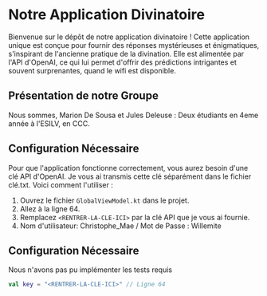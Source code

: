 # Notre Application Divinatoire

Bienvenue sur le dépôt de notre application divinatoire ! Cette application unique est conçue pour fournir des réponses mystérieuses et énigmatiques, s'inspirant de l'ancienne pratique de la divination. 
Elle est alimentée par l'API d'OpenAI, ce qui lui permet d'offrir des prédictions intrigantes et souvent surprenantes, quand le wifi est disponible.

## Présentation de notre Groupe

Nous sommes, Marion De Sousa et Jules Deleuse :  Deux étudiants en 4eme année à l'ESILV, en CCC.

## Configuration Nécessaire

Pour que l'application fonctionne correctement, vous aurez besoin d'une clé API d'OpenAI. Je vous ai transmis cette clé séparément dans le fichier clé.txt. Voici comment l'utiliser :

1. Ouvrez le fichier `GlobalViewModel.kt` dans le projet.
2. Allez à la ligne 64.
3. Remplacez `<RENTRER-LA-CLE-ICI>` par la clé API que je vous ai fournie.
4. Nom d'utilisateur:  Christophe_Mae  / Mot de Passe :  Willemite


## Configuration Nécessaire
Nous n'avons pas pu implémenter les tests requis

```kotlin - 
val key = "<RENTRER-LA-CLE-ICI>" // Ligne 64
